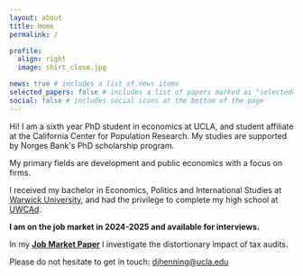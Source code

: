 ```yaml
---
layout: about
title: Home
permalink: /

profile:
  align: right
  image: shirt_close.jpg

news: true # includes a list of news items
selected_papers: false # includes a list of papers marked as "selected={true}"
social: false # includes social icons at the bottom of the page
---
```

Hi! I am a sixth year PhD student in economics at UCLA, and student affiliate at the California Center for Population Research. My studies are supported by Norges Bank's PhD scholarship program.

My primary fields are development and public economics with a focus on firms.

I received my bachelor in Economics, Politics and International Studies at [Warwick University](https://warwick.ac.uk/fac/soc/economics/), and had the privilege to complete my high school at [UWCAd](https://www.uwcad.it/).

**I am on the job market in 2024-2025 and available for interviews.**

In my **[Job Market Paper](https://djhenning.github.io/assets/pdf/Henning_JMP.pdf)** I investigate the distortionary impact of tax audits.

Please do not hesitate to get in touch: [djhenning@ucla.edu](mailto:djhenning@g.ucla.edu)
